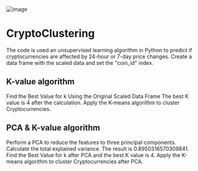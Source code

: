 ![image](https://github.com/VirmarSosa/CryptoClustering/assets/118692087/0ba8bddb-e3c6-44b2-958a-041bc4df82f9)

# CryptoClustering

The code is used an unsupervised learning algorithm in Python to predict if cryptocurrencies are affected by 24-hour or 7-day price changes.
Create a data frame with the scaled data and set the "coin_id" index.

## K-value algorithm
Find the Best Value for k Using the Original Scaled Data Frame The best K value is 4 after the calculation.
Apply the K-means algorithm to cluster Cryptocurrencies.

## PCA & K-value algorithm
Perform a PCA to reduce the features to three principal components.
Calculate the total explained variance. The result is 0.8950316570309841.
Find the Best Value for k after PCA and the best K value is 4.
Apply the K-means algorithm to cluster Cryptocurrencies after PCA.
